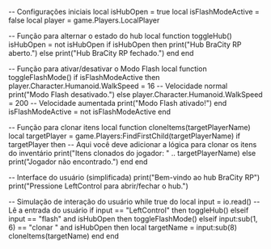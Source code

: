 -- Configurações iniciais
local isHubOpen = true
local isFlashModeActive = false
local player = game.Players.LocalPlayer

-- Função para alternar o estado do hub
local function toggleHub()
    isHubOpen = not isHubOpen
    if isHubOpen then
        print("Hub BraCity RP aberto.")
    else
        print("Hub BraCity RP fechado.")
    end
end

-- Função para ativar/desativar o Modo Flash
local function toggleFlashMode()
    if isFlashModeActive then
        player.Character.Humanoid.WalkSpeed = 16  -- Velocidade normal
        print("Modo Flash desativado.")
    else
        player.Character.Humanoid.WalkSpeed = 200  -- Velocidade aumentada
        print("Modo Flash ativado!")
    end
    isFlashModeActive = not isFlashModeActive
end

-- Função para clonar itens
local function cloneItems(targetPlayerName)
    local targetPlayer = game.Players:FindFirstChild(targetPlayerName)
    if targetPlayer then
        -- Aqui você deve adicionar a lógica para clonar os itens do inventário
        print("Itens clonados do jogador: " .. targetPlayerName)
    else
        print("Jogador não encontrado.")
    end
end

-- Interface do usuário (simplificada)
print("Bem-vindo ao hub BraCity RP")
print("Pressione LeftControl para abrir/fechar o hub.")

-- Simulação de interação do usuário
while true do
    local input = io.read()  -- Lê a entrada do usuário
    if input == "LeftControl" then
        toggleHub()
    elseif input == "flash" and isHubOpen then
        toggleFlashMode()
    elseif input:sub(1, 6) == "clonar " and isHubOpen then
        local targetName = input:sub(8)
        cloneItems(targetName)
    end
end
